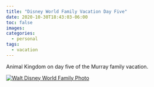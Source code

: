 ```yaml
---
title: "Disney World Family Vacation Day Five"
date: 2020-10-30T18:43:03-06:00
toc: false
images:
categories:
  - personal
tags: 
  - vacation
---
```


Animal Kingdom on day five of the Murray family vacation.

[![Walt Disney World Family Photo](/images/IMG_1154.jpg)](/images/IMG_1154.jpg)

